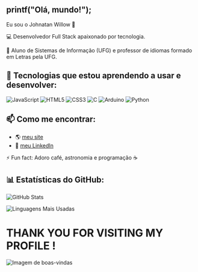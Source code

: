 ## printf("Olá, mundo!");
Eu sou o Johnatan Willow 👋

💻 Desenvolvedor Full Stack apaixonado por tecnologia. 

🔭 Aluno de Sistemas de Informação (UFG) e professor de idiomas formado em Letras pela UFG.

## 🚀 Tecnologias que estou aprendendo a usar e desenvolver:
![JavaScript](https://img.shields.io/badge/JavaScript-F7DF1E?style=for-the-badge&logo=javascript&logoColor=black)
![HTML5](https://img.shields.io/badge/HTML5-E34F26?style=for-the-badge&logo=html5&logoColor=white)
![CSS3](https://img.shields.io/badge/CSS3-1572B6?style=for-the-badge&logo=css3&logoColor=white)
![C](https://img.shields.io/badge/C-A8B9CC?style=for-the-badge&logo=c&logoColor=black)
![Arduino](https://img.shields.io/badge/Arduino-00979D?style=for-the-badge&logo=arduino&logoColor=white)
![Python](https://img.shields.io/badge/Python-3776AB?style=for-the-badge&logo=python&logoColor=white)

## 📫 Como me encontrar:
- 🌎 [meu site](profjohnatanwillow.com)
- 📩 [meu LinkedIn](https://www.linkedin.com/in/johnatanwillow2/)

⚡ Fun fact: Adoro café, astronomia e programação ☕

## 📊 Estatísticas do GitHub:
![GitHub Stats](https://github-readme-stats.vercel.app/api?username=johnatanwillow&show_icons=true&theme=dracula)

![Linguagens Mais Usadas](https://github-readme-stats.vercel.app/api/top-langs/?username=johnatanwillow&layout=compact&theme=dracula)

# THANK YOU FOR VISITING MY PROFILE !

![Imagem de boas-vindas](https://media.giphy.com/media/3o7abKhOpu0NwenH3O/giphy.gif)
